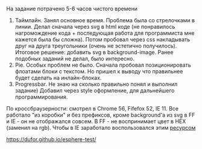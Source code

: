 На задание потрачено 5-6 часов чистого времени

1. Таймлайн.
   Занял основное время. Проблема была со стрелочками в линии. Делал сначала через svg в html коде (не понравилось нагромождение кода + последующая работа для программиста мне кажется была бы сложна). Потом пробовал через css накладывать друг на друга треугольники (очень не эстетично получилось). Итоговое решение: добавить svg в background-image. Ранее подобных заданий не делал, было интересно.
2. Pie.
   Особых проблем не было. Сначала пробовал позиционировать флоатами блоки с текстом. Но пришел к выводу что правильнее будет сделать на инлайн-блоках.
3. Progressbar.
   Не знаю на сколько правильно понял и выполнил задание) Добавил через style оформление, для дальнейшего программирования.
   
По кроссбраузерности: смотрел в Chrome 56, Fifefox 52, IE 11. Все работало "из коробки" и без префиксов, кроме background'а из svg в FF и IE - он не отображался совсем. В FF - не воспринимает цвет в HEX (заменил на rgb). Чтобы в IE заработало воспользовался этим [ресурсом](http://yoksel.github.io/url-encoder/ru/)

https://dufor.github.io/esphere-test/
